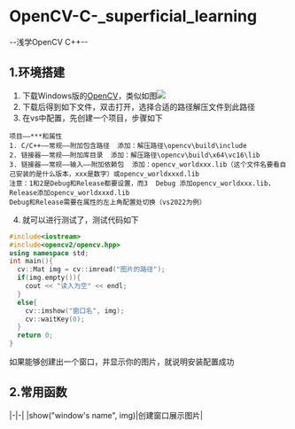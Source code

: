# OpenCV-C-_superficial_learning
--浅学OpenCV C++--
## 1.环境搭建
1. 下载Windows版的[OpenCV](https://opencv.org/releases/)，类似如图![](https://github.com/heng-jack/OpenCV-Cpp_superficial_learning/blob/main/image.png)
2. 下载后得到如下文件，双击打开，选择合适的路径解压文件到此路径
3. 在vs中配置，先创建一个项目，步骤如下
```
项目——***和属性
1. C/C++——常规——附加包含路径  添加：解压路径\opencv\build\include
2. 链接器——常规——附加库目录  添加：解压路径\opencv\build\x64\vc16\lib
3. 链接器——常规——输入——附加依赖包  添加：opencv_worldxxx.lib（这个文件名要看自己安装的是什么版本，xxx是数字）或opencv_worldxxxd.lib
注意：1和2是Debug和Release都要设置，而3  Debug 添加opencv_worldxxx.lib，Release添加opencv_worldxxxd.lib
Debug和Release需要在属性的左上角配置处切换（vs2022为例）
```
4. 就可以进行测试了，测试代码如下
```c++
#include<iostream>
#include<opencv2/opencv.hpp>
using namespace std;
int main(){
  cv::Mat img = cv::imread("图片的路径");
  if(img.empty()){
    cout << "读入为空" << endl;
  }
  else{
    cv::imshow("窗口名", img);
    cv::waitKey(0);
  }
  return 0;
}
```
如果能够创建出一个窗口，并显示你的图片，就说明安装配置成功

## 2.常用函数
|-|-|
|show("window's name", img)|创建窗口展示图片|

